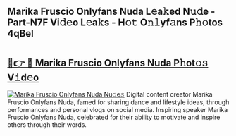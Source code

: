 ## Marika Fruscio Onlyfans Nuda L𝚎a𝚔ed N𝚞𝚍e - Part-N7F Vi𝚍𝚎o L𝚎a𝚔s - H𝚘𝚝 O𝚗𝚕yf𝚊ns P𝚑𝚘tos 4qBel

# <h2><a href="http://kfeuke.oniu.top/?m=Marika+Fruscio+Onlyfans+Nuda">🔗👉 🔴 Marika Fruscio Onlyfans Nuda P𝚑ot𝚘𝚜 V𝚒d𝚎o</a></h2>

[![Marika Fruscio Onlyfans Nuda Nu𝚍e𝚜](https://i.imgur.com/0qMVB7G.gif)](http://kfeuke.oniu.top/?m=Marika+Fruscio+Onlyfans+Nuda)
Digital content creator Marika Fruscio Onlyfans Nuda, famed for sharing dance and lifestyle ideas, through performances and personal vlogs on social media. Inspiring speaker Marika Fruscio Onlyfans Nuda, celebrated for their ability to motivate and inspire others through their words.  
